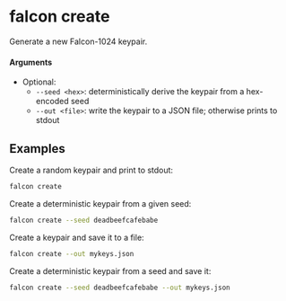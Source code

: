 # falcon create

Generate a new Falcon-1024 keypair.

#### Arguments
  - Optional:
    - `--seed <hex>`: deterministically derive the keypair from a hex-encoded seed
    - `--out <file>`: write the keypair to a JSON file; otherwise prints to stdout

## Examples

Create a random keypair and print to stdout:

```bash
falcon create
```

Create a deterministic keypair from a given seed:

```bash
falcon create --seed deadbeefcafebabe
```

Create a keypair and save it to a file:

```bash
falcon create --out mykeys.json
```

Create a deterministic keypair from a seed and save it:

```bash
falcon create --seed deadbeefcafebabe --out mykeys.json
```
